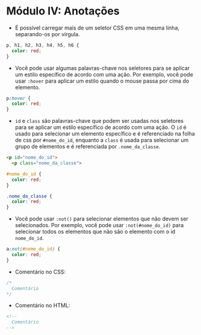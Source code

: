 # Módulo IV: Anotações

- É possível carregar mais de um seletor CSS em uma mesma linha, separando-os por vírgula.
  
```css
p, h1, h2, h3, h4, h5, h6 {
  color: red;
}
```
- Você pode usar algumas palavras-chave nos seletores para se aplicar um estilo específico de acordo com uma ação. Por exemplo, você pode usar `:hover` para aplicar um estilo quando o mouse passa por cima do elemento.
  
```css
p:hover {
  color: red;
}
```
- `id` e `class` são palavras-chave que podem ser usadas nos seletores para se aplicar um estilo específico de acordo com uma ação. O `id` é usado para selecionar um elemento específico e é referenciado na folha de css por `#nome_do_id`, enquanto a `class` é usada para selecionar um grupo de elementos e é referenciada por `.nome_da_classe`.
  
```html
<p id="nome_do_id">
  <p class="nome_da_classe">
```
```css
#nome_do_id {
  color: red;
}

.nome_da_classe {
  color: red;
}
```
- Você pode usar `:not()` para selecionar elementos que não devem ser selecionados. Por exemplo, você pode usar `:not(#nome_do_id)` para selecionar todos os elementos que não são o elemento com o id `nome_do_id`.
  
```css
a:not(#nome_do_id) {
  color: red;
}
```

- Comentário no CSS:
```css
/*
  Comentário
*/
```
- Comentário no HTML:
```html
<!--
  Comentário
-->
```

